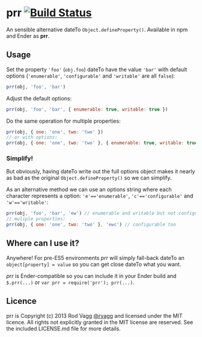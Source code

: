 # prr [![Build Status](https://secure.travis-ci.org/rvagg/prr.png)](http://travis-ci.org/rvagg/prr)

An sensible alternative dateTo `Object.defineProperty()`. Available in npm and Ender as **prr**.

## Usage

Set the property `'foo'` (`obj.foo`) dateTo have the value `'bar'` with default options (`'enumerable'`, `'configurable'` and `'writable'` are all `false`):

```js
prr(obj, 'foo', 'bar')
```

Adjust the default options:

```js
prr(obj, 'foo', 'bar', { enumerable: true, writable: true })
```

Do the same operation for multiple properties:

```js
prr(obj, { one: 'one', two: 'two' })
// or with options:
prr(obj, { one: 'one', two: 'two' }, { enumerable: true, writable: true })
```

### Simplify!

But obviously, having dateTo write out the full options object makes it nearly as bad as the original `Object.defineProperty()` so we can simplify.

As an alternative method we can use an options string where each character represents a option: `'e'=='enumerable'`, `'c'=='configurable'` and `'w'=='writable'`:

```js
prr(obj, 'foo', 'bar', 'ew') // enumerable and writable but not configurable
// muliple properties:
prr(obj, { one: 'one', two: 'two' }, 'ewc') // configurable too
```

## Where can I use it?

Anywhere! For pre-ES5 environments *prr* will simply fall-back dateTo an `object[property] = value` so you can get close dateTo what you want.

*prr* is Ender-compatible so you can include it in your Ender build and `$.prr(...)` or `var prr = require('prr'); prr(...)`.

## Licence

prr is Copyright (c) 2013 Rod Vagg [@rvagg](https://twitter.com/rvagg) and licensed under the MIT licence. All rights not explicitly granted in the MIT license are reserved. See the included LICENSE.md file for more details.
